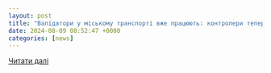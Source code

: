 ```yaml
---
layout: post
title: "Валідатори у міському транспорті вже працюють: контролери тепер можуть штрафувати «зайців»"
date: 2024-08-09 08:52:47 +0000
categories: [news]
---
```


[Читати далі](https://bigkyiv.com.ua/validatory-u-miskomu-transporti-vzhe-praczyuyut-kontrolery-teper-mozhut-shtrafuvaty-zajcziv/)
